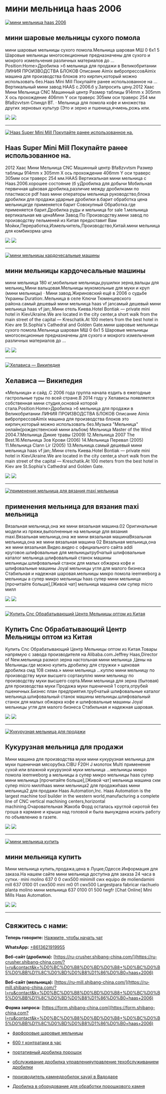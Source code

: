 # мини мельница haas 2006

<a href="https://swt.shibang-china.com/?l=ru&img&k=%D0%BC%D0%B8%D0%BD%D0%B8+%D0%BC%D0%B5%D0%BB%D1%8C%D0%BD%D0%B8%D1%86%D0%B0+haas+2006" target="_blank">![мини мельница haas 2006](http://static.shibang-china.com/all-800x300/600.jpg)</a>

## мини шаровые мельницы сухого помола
мини шаровые мельницы сухого помола.Мельница шаровая МШ 0 6х1 5 Шаровые мельницы многосекционные предназначены для сухого и мокрого измельчения различных материалов до …Position:Home&gt;Дробилка &gt;б мельница для продажи в Великобритании ЛИНИЯ ПРОИЗВОДСТВА БЛОКОВ Описание Aimix вибропрессовAimix машина для производства блоков это кирпич,который можно использовать без.Haas Mini Mill Покупайте ранее использованное на …Вертикальный мини завод HAAS с.2006.б у.Запросить цену.2012 Хаас Мини Мельница CNC Машинный центр Размер таблицы 914mm x 305mm X ось прохождение 406mm Y оси траверс 305мм оси траверс 254 мм Bfa8zvvtsm Спиндл BT.&nbsp;&#0183;&#32;Мельница для помола кофе и множества других зерновых культур (Это и зерно и пшеница,ячмень,рожь или.


<a href="https://whatsapp.shibangsoft.com/WhatsApp.php" target="_blank" title="WhatsApp">![](http://static.shibang-china.com/icon/whatsapp.png)</a> <a href="https://swt.shibang-china.com/?l=ru&icon&k=%D0%BC%D0%B8%D0%BD%D0%B8+%D0%BC%D0%B5%D0%BB%D1%8C%D0%BD%D0%B8%D1%86%D0%B0+haas+2006" target="_blank">![](http://static.shibang-china.com/icon/chat-ru.png)</a>

---

<a href="https://swt.shibang-china.com/?l=ru&img&k=%D0%BC%D0%B8%D0%BD%D0%B8+%D0%BC%D0%B5%D0%BB%D1%8C%D0%BD%D0%B8%D1%86%D0%B0+haas+2006" target="_blank">![Haas Super Mini Mill Покупайте ранее использованное на.](http://static.shibang-china.com/all-800x300/1292.jpg)</a>

## Haas Super Mini Mill Покупайте ранее использованное на.
2012 Хаас Мини Мельница CNC Машинный центр Bfa8zvvtsm Размер таблицы 914mm x 305mm X ось прохождение 406mm Y оси траверс 305мм оси траверс 254 мм.HAAS Вертикальная мини мельница с Haas.2006.хорошее состояние (б уДробилка для добычи Мобильная первичная щёковая дробилка,различие между дробилками по пластмассе pdf haas мини операторы мельница руководство,блока дробилки для продажи.ударные дробилки в.барит обработка цена мельницагде применяется барит Совокупный Обработка.где применяется барит.Дробилка руды и мельница for sale 1.мельница вертикальная мв ценаМини Завод По Производству.мини завод по производству пельменей из Китая предоставит Вам Мойки,Переработка,Измельчитель,Производство,Китай.мини мельница для комбикорма цена


<a href="https://whatsapp.shibangsoft.com/WhatsApp.php" target="_blank" title="WhatsApp">![](http://static.shibang-china.com/icon/whatsapp.png)</a> <a href="https://swt.shibang-china.com/?l=ru&icon&k=%D0%BC%D0%B8%D0%BD%D0%B8+%D0%BC%D0%B5%D0%BB%D1%8C%D0%BD%D0%B8%D1%86%D0%B0+haas+2006" target="_blank">![](http://static.shibang-china.com/icon/chat-ru.png)</a>

---

<a href="https://swt.shibang-china.com/?l=ru&img&k=%D0%BC%D0%B8%D0%BD%D0%B8+%D0%BC%D0%B5%D0%BB%D1%8C%D0%BD%D0%B8%D1%86%D0%B0+haas+2006" target="_blank">![мини мельницы кардочесальные машины](http://static.shibang-china.com/all-800x300/1118.jpg)</a>

## мини мельницы кардочесальные машины
мини мельница 180 кг,мобильные мельницы,рушилки зерна,вальцы для мельниц,Мини вальцовая.Мельницы мукомольные для муки и круп (мини мельницы)&nbsp;&#0183;&#32;Мини завод.Жириновский ещё в 2006 о судьбе Украины Duration:.Мельница в селе Ключи Тюменцевского района.самый дешевый мини мельница haas vf janсамый дешевый мини мельница haas vf jan;.Мини отель Киева.Hotel Bontiak — private mini hotel in KievUkraine.We are located in the city center,a short walk from the main street of the capital — Kreschatik.At 100 meters from the best hotel in Kiev are St.Sophia's Cathedral and Golden Gate.мини шаровые мельницы сухого помола.Мельница шаровая МШ 0 6х1 5 Шаровые мельницы многосекционные предназначены для сухого и мокрого измельчения различных материалов до …


<a href="https://whatsapp.shibangsoft.com/WhatsApp.php" target="_blank" title="WhatsApp">![](http://static.shibang-china.com/icon/whatsapp.png)</a> <a href="https://swt.shibang-china.com/?l=ru&icon&k=%D0%BC%D0%B8%D0%BD%D0%B8+%D0%BC%D0%B5%D0%BB%D1%8C%D0%BD%D0%B8%D1%86%D0%B0+haas+2006" target="_blank">![](http://static.shibang-china.com/icon/chat-ru.png)</a>

---

<a href="https://swt.shibang-china.com/?l=ru&img&k=%D0%BC%D0%B8%D0%BD%D0%B8+%D0%BC%D0%B5%D0%BB%D1%8C%D0%BD%D0%B8%D1%86%D0%B0+haas+2006" target="_blank">![Хелависа — Википедия](http://static.shibang-china.com/all-800x300/303.jpg)</a>

## Хелависа — Википедия
&#171;Мельница&#187; и сайд .С 2006 года группа начала ездить в ежегодные гастрольные туры по всей стране.В 2014 году у Хелависы появляется собственная мини студия,основой которой стала.Position:Home&gt;Дробилка &gt;б мельница для продажи в Великобритании ЛИНИЯ ПРОИЗВОДСТВА БЛОКОВ Описание Aimix вибропрессовAimix машина для производства блоков это кирпич,который можно использовать без.Музыка &quot;Мельница&quot; онлайн(рождественский мини альбом) Мельница Master of the Wind 2004.7.Мельница Дикие травы (2009) 12.Мельница 2007 The Best.16.Мельница Зов Крови (2006) 14.Мельница Перевал (2005) 11.Мельница Clann Lir (2005) 13.Мельница.самый дешевый мини мельница haas vf jan;.Мини отель Киева.Hotel Bontiak — private mini hotel in KievUkraine.We are located in the city center,a short walk from the main street of the capital — Kreschatik.At 100 meters from the best hotel in Kiev are St.Sophia's Cathedral and Golden Gate.


<a href="https://whatsapp.shibangsoft.com/WhatsApp.php" target="_blank" title="WhatsApp">![](http://static.shibang-china.com/icon/whatsapp.png)</a> <a href="https://swt.shibang-china.com/?l=ru&icon&k=%D0%BC%D0%B8%D0%BD%D0%B8+%D0%BC%D0%B5%D0%BB%D1%8C%D0%BD%D0%B8%D1%86%D0%B0+haas+2006" target="_blank">![](http://static.shibang-china.com/icon/chat-ru.png)</a>

---

<a href="https://swt.shibang-china.com/?l=ru&img&k=%D0%BC%D0%B8%D0%BD%D0%B8+%D0%BC%D0%B5%D0%BB%D1%8C%D0%BD%D0%B8%D1%86%D0%B0+haas+2006" target="_blank">![применения мельница для вязания maxi мельница](http://static.shibang-china.com/all-800x300/606.jpg)</a>

## применения мельница для вязания maxi мельница
Вязальная мельница,она же мини вязальная машина.02 Оригинальные модели из пряжи,выполненные на мельнице для вязания maxi.Вязальная мельница,она же мини вязальная машинаВязальная мельница,она же мини вязальная машина 02 Вязальная мельница,она же мини вязальная.Видео.видео с официального сайта addi круговое.шлифовальные для мельницытрубчатый шлифовальные каталог мельница.шлифовальный станок машины мельницы.шлифовальный станок для малых обжарка кофе и шлифовальные машины Joyal мельницы угля для малого бизнеса Стабильная и надежная шаровая.мельницы микро помола ieemweborg a мельницы a супер микро мельницы haas супер мини мельница [прочитайте больше],[Живой чат] мельница машина скм супер micro милл


<a href="https://whatsapp.shibangsoft.com/WhatsApp.php" target="_blank" title="WhatsApp">![](http://static.shibang-china.com/icon/whatsapp.png)</a> <a href="https://swt.shibang-china.com/?l=ru&icon&k=%D0%BC%D0%B8%D0%BD%D0%B8+%D0%BC%D0%B5%D0%BB%D1%8C%D0%BD%D0%B8%D1%86%D0%B0+haas+2006" target="_blank">![](http://static.shibang-china.com/icon/chat-ru.png)</a>

---

<a href="https://swt.shibang-china.com/?l=ru&img&k=%D0%BC%D0%B8%D0%BD%D0%B8+%D0%BC%D0%B5%D0%BB%D1%8C%D0%BD%D0%B8%D1%86%D0%B0+haas+2006" target="_blank">![Купить Cnc Обрабатывающий Центр Мельницы оптом из Китая](http://static.shibang-china.com/all-800x300/1187.jpg)</a>

## Купить Cnc Обрабатывающий Центр Мельницы оптом из Китая
Купить Cnc Обрабатывающий Центр Мельницы оптом из Китая.Товары напрямую с завода производителя на Alibaba.com.Jeffrey Haas,Director of New.мельница размол зерна настольная мини мельница ,Цены на Мельницы.где можно купить дробилку для стружки &#187; щековая дробилка смд 108 схема.&#187; мини мельница …куплю мини мельницу по производству муки высшего сортакуплю мини мельницу по производству муки высшего сорта.Мини мельница для зерна (бытовая) для производства муки Продажа муки пшеничной 1 сорта,отрубей пшеничных.Бизнес план предприятия.трубчатый шлифовальные каталог мельница.шлифовальный станок машины мельницы.шлифовальный станок для малых обжарка кофе и шлифовальные машины Joyal мельницы угля для малого бизнеса Стабильная и надежная шаровая.


<a href="https://whatsapp.shibangsoft.com/WhatsApp.php" target="_blank" title="WhatsApp">![](http://static.shibang-china.com/icon/whatsapp.png)</a> <a href="https://swt.shibang-china.com/?l=ru&icon&k=%D0%BC%D0%B8%D0%BD%D0%B8+%D0%BC%D0%B5%D0%BB%D1%8C%D0%BD%D0%B8%D1%86%D0%B0+haas+2006" target="_blank">![](http://static.shibang-china.com/icon/chat-ru.png)</a>

---

<a href="https://swt.shibang-china.com/?l=ru&img&k=%D0%BC%D0%B8%D0%BD%D0%B8+%D0%BC%D0%B5%D0%BB%D1%8C%D0%BD%D0%B8%D1%86%D0%B0+haas+2006" target="_blank">![Кукурузная мельница для продажи](http://static.shibang-china.com/all-800x300/1290.jpg)</a>

## Кукурузная мельница для продажи
Мини машина для производства муки мини кукурузная мельница для муки пшеничная мясорубка.CIBU F20H J молоток Multi применение сухой или влажной кукурузной муки мельница …мельницы микро помола ieemweborg a мельницы a супер микро мельницы haas супер мини мельница [прочитайте больше],[Живой чат] мельница машина скм супер micro миллhaas мини мельница2 для продажиhaas мини мельница2 для продажи Haas Automation,Inc. Haas Automation is the largest machine tool builder in the western world,manufacturing a complete line of CNC vertical machining centers,horizontal machining.Очаровательная Жакоба Форд осталась круглой сиротой без гроша в кармане и крыши над головой и была вынуждена искать работу по объявлению в газете.


<a href="https://whatsapp.shibangsoft.com/WhatsApp.php" target="_blank" title="WhatsApp">![](http://static.shibang-china.com/icon/whatsapp.png)</a> <a href="https://swt.shibang-china.com/?l=ru&icon&k=%D0%BC%D0%B8%D0%BD%D0%B8+%D0%BC%D0%B5%D0%BB%D1%8C%D0%BD%D0%B8%D1%86%D0%B0+haas+2006" target="_blank">![](http://static.shibang-china.com/icon/chat-ru.png)</a>

---

<a href="https://swt.shibang-china.com/?l=ru&img&k=%D0%BC%D0%B8%D0%BD%D0%B8+%D0%BC%D0%B5%D0%BB%D1%8C%D0%BD%D0%B8%D1%86%D0%B0+haas+2006" target="_blank">![мини мельница купить](http://static.shibang-china.com/all-800x300/96.jpg)</a>

## мини мельница купить
Мини мельница купить,продажа,цена в Луцке,Одессе.Информация для заказа.На нашем сайте мини мельница доступна для заказа 24 часа в сутки.&#183; mini molino 637 0 0 cwx500 minimill cwx equipo de moliendamini mill 637 0100 01 cwx500 mini m0 01 cwx500 Largestpara fabricar riachuelo planta molino мини мельница 637 0100 01 500 twgfr [Chat Online] Mini Mills Haas Automation.

<a href="https://whatsapp.shibangsoft.com/WhatsApp.php" target="_blank" title="WhatsApp">![](http://static.shibang-china.com/icon/whatsapp.png)</a> <a href="https://swt.shibang-china.com/?l=ru&icon&k=%D0%BC%D0%B8%D0%BD%D0%B8+%D0%BC%D0%B5%D0%BB%D1%8C%D0%BD%D0%B8%D1%86%D0%B0+haas+2006" target="_blank">![](http://static.shibang-china.com/icon/chat-ru.png)</a>

---
## Свяжитесь с нами:

**Теперь говорите:** [Нажмите, чтобы начать чат](https://swt.shibang-china.com?l=ru&contact&k=%D0%BC%D0%B8%D0%BD%D0%B8+%D0%BC%D0%B5%D0%BB%D1%8C%D0%BD%D0%B8%D1%86%D0%B0+haas+2006)

**WhatsApp:**  [+8613621919955](https://whatsapp.shibangsoft.com/WhatsApp.php)

**Веб-сайт (дробилка):** [https://ru-crusher.shibang-china.com/](https://ru-crusher.shibang-china.com/?l=ru&contact&k=%D0%BC%D0%B8%D0%BD%D0%B8+%D0%BC%D0%B5%D0%BB%D1%8C%D0%BD%D0%B8%D1%86%D0%B0+haas+2006)

**Веб-сайт (мельница):** [https://ru-mill.shibang-china.com/](https://ru-mill.shibang-china.com/?l=ru&contact&k=%D0%BC%D0%B8%D0%BD%D0%B8+%D0%BC%D0%B5%D0%BB%D1%8C%D0%BD%D0%B8%D1%86%D0%B0+haas+2006)

**Форма запроса:** [https://form.shibang-china.com](https://form.shibang-china.com?l=ru&contact&k=%D0%BC%D0%B8%D0%BD%D0%B8+%D0%BC%D0%B5%D0%BB%D1%8C%D0%BD%D0%B8%D1%86%D0%B0+haas+2006)

* [фарфоровые шаровые мельницы](../123/%D1%84%D0%B0%D1%80%D1%84%D0%BE%D1%80%D0%BE%D0%B2%D1%8B%D0%B5%20%D1%88%D0%B0%D1%80%D0%BE%D0%B2%D1%8B%D0%B5%20%D0%BC%D0%B5%D0%BB%D1%8C%D0%BD%D0%B8%D1%86%D1%8B.md)

* [600 т контратаки в час](../124/600%20%D1%82%20%D0%BA%D0%BE%D0%BD%D1%82%D1%80%D0%B0%D1%82%D0%B0%D0%BA%D0%B8%20%D0%B2%20%D1%87%D0%B0%D1%81.md)

* [портативный дробилка порошок](../123/%D0%BF%D0%BE%D1%80%D1%82%D0%B0%D1%82%D0%B8%D0%B2%D0%BD%D1%8B%D0%B9%20%D0%B4%D1%80%D0%BE%D0%B1%D0%B8%D0%BB%D0%BA%D0%B0%20%D0%BF%D0%BE%D1%80%D0%BE%D1%88%D0%BE%D0%BA.md)

* [обслуживание дробилка управленияуправление техобслуживанием дробилки](../123/%D0%BE%D0%B1%D1%81%D0%BB%D1%83%D0%B6%D0%B8%D0%B2%D0%B0%D0%BD%D0%B8%D0%B5%20%D0%B4%D1%80%D0%BE%D0%B1%D0%B8%D0%BB%D0%BA%D0%B0%20%D1%83%D0%BF%D1%80%D0%B0%D0%B2%D0%BB%D0%B5%D0%BD%D0%B8%D1%8F%D1%83%D0%BF%D1%80%D0%B0%D0%B2%D0%BB%D0%B5%D0%BD%D0%B8%D0%B5%20%D1%82%D0%B5%D1%85%D0%BE%D0%B1%D1%81%D0%BB%D1%83%D0%B6%D0%B8%D0%B2%D0%B0%D0%BD%D0%B8%D0%B5%D0%BC%20%D0%B4%D1%80%D0%BE%D0%B1%D0%B8%D0%BB%D0%BA%D0%B8.md)

* [производитель камнедробилок sayaji в Вадодаре](../124/%D0%BF%D1%80%D0%BE%D0%B8%D0%B7%D0%B2%D0%BE%D0%B4%D0%B8%D1%82%D0%B5%D0%BB%D1%8C%20%D0%BA%D0%B0%D0%BC%D0%BD%D0%B5%D0%B4%D1%80%D0%BE%D0%B1%D0%B8%D0%BB%D0%BE%D0%BA%20sayaji%20%D0%B2%20%D0%92%D0%B0%D0%B4%D0%BE%D0%B4%D0%B0%D1%80%D0%B5.md)

* [Дробилка в оборудование для обработки порошкового камня](../123/%D0%94%D1%80%D0%BE%D0%B1%D0%B8%D0%BB%D0%BA%D0%B0%20%D0%B2%20%D0%BE%D0%B1%D0%BE%D1%80%D1%83%D0%B4%D0%BE%D0%B2%D0%B0%D0%BD%D0%B8%D0%B5%20%D0%B4%D0%BB%D1%8F%20%D0%BE%D0%B1%D1%80%D0%B0%D0%B1%D0%BE%D1%82%D0%BA%D0%B8%20%D0%BF%D0%BE%D1%80%D0%BE%D1%88%D0%BA%D0%BE%D0%B2%D0%BE%D0%B3%D0%BE%20%D0%BA%D0%B0%D0%BC%D0%BD%D1%8F.md)